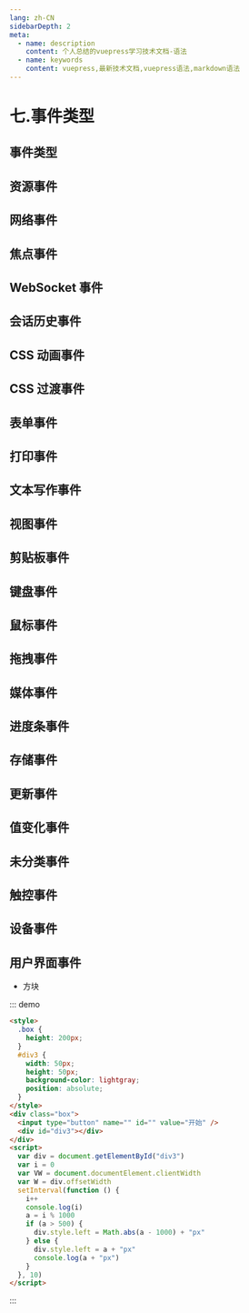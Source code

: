 ```yaml
---
lang: zh-CN
sidebarDepth: 2
meta:
  - name: description
    content: 个人总结的vuepress学习技术文档-语法
  - name: keywords
    content: vuepress,最新技术文档,vuepress语法,markdown语法
---
```


# 七.事件类型

## 事件类型

## 资源事件

## 网络事件

## 焦点事件

## WebSocket 事件

## 会话历史事件

## CSS 动画事件

## CSS 过渡事件

## 表单事件

## 打印事件

## 文本写作事件

## 视图事件

## 剪贴板事件

## 键盘事件

## 鼠标事件

## 拖拽事件

## 媒体事件

## 进度条事件

## 存储事件

## 更新事件

## 值变化事件

## 未分类事件

## 触控事件

## 设备事件

## 用户界面事件

- 方块

::: demo

```html
<style>
  .box {
    height: 200px;
  }
  #div3 {
    width: 50px;
    height: 50px;
    background-color: lightgray;
    position: absolute;
  }
</style>
<div class="box">
  <input type="button" name="" id="" value="开始" />
  <div id="div3"></div>
</div>
<script>
  var div = document.getElementById("div3")
  var i = 0
  var VW = document.documentElement.clientWidth
  var W = div.offsetWidth
  setInterval(function () {
    i++
    console.log(i)
    a = i % 1000
    if (a > 500) {
      div.style.left = Math.abs(a - 1000) + "px"
    } else {
      div.style.left = a + "px"
      console.log(a + "px")
    }
  }, 10)
</script>
```

:::
